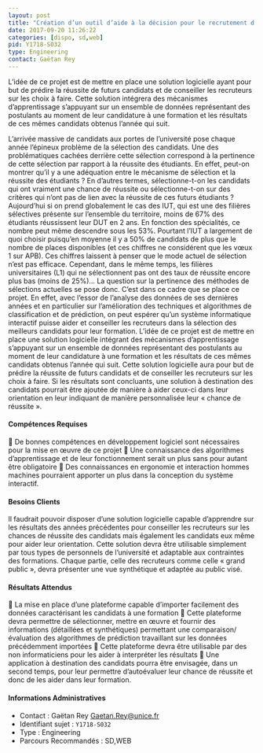 ```yaml
---
layout: post
title: "Création d’un outil d’aide à la décision pour le recrutement d’étudiants dans l’enseignement supérieur"
date: 2017-09-20 11:26:22
categories: [dispo, sd,web]
pid: Y1718-S032
type: Engineering
contact: Gaëtan Rey
---
```

       
L’idée de ce projet est de mettre en place une solution logicielle ayant pour but de prédire la réussite de futurs candidats et de conseiller les recruteurs sur les choix à faire. Cette solution intégrera des mécanismes d’apprentissage s’appuyant sur un ensemble de données représentant des postulants au moment de leur candidature à une formation et les résultats de ces mêmes candidats obtenus l’année qui suit.

L’arrivée massive de candidats aux portes de l’université pose chaque année l’épineux problème de la sélection des candidats. Une des problématiques cachées derrière cette sélection correspond à la pertinence de cette sélection par rapport à la réussite des étudiants. En effet, peut-on montrer qu’il y a une adéquation entre le mécanisme de sélection et la réussite des étudiants ? En d’autres termes, sélectionne-t-on les candidats qui ont vraiment une chance de réussite ou sélectionne-t-on sur des critères qui n’ont pas de lien avec la réussite de ces futurs étudiants ?
Aujourd’hui si on prend globalement le cas des IUT, qui est une des filières sélectives présente sur l’ensemble du territoire, moins de 67% des étudiants réussissent leur DUT en 2 ans. En fonction des spécialités, ce nombre peut même descendre sous les 53%. Pourtant l’IUT a largement de quoi choisir puisqu’en moyenne il y a 50% de candidats de plus que le nombre de places disponibles (et ces chiffres ne considérent que les vœux 1 sur APB). Ces chiffres laissent à penser que le mode actuel de sélection n’est pas efficace. Cependant, dans le même temps, les filières universitaires (L1) qui ne sélectionnent pas ont des taux de réussite encore plus bas (moins de 25%)…
La question sur la pertinence des méthodes de sélections actuelles se pose donc. C’est dans ce cadre que se place ce projet.
En effet, avec l’essor de l’analyse des données de ses dernières années et en particulier sur l’amélioration des techniques et algorithmes de classification et de prédiction, on peut espérer qu’un système informatique interactif puisse aider et conseiller les recruteurs dans la sélection des meilleurs candidats pour leur formation.
L’idée de ce projet est de mettre en place une solution logicielle intégrant des mécanismes d’apprentissage s’appuyant sur un ensemble de données représentant des postulants au moment de leur candidature à une formation et les résultats de ces mêmes candidats obtenus l’année qui suit. Cette solution logicielle aura pour but de prédire la réussite de futurs candidats et de conseiller les recruteurs sur les choix à faire. Si les résultats sont concluants, une solution à destination des candidats pourrait être ajoutée de manière à aider ceux-ci dans leur orientation en leur indiquant de manière personnalisée leur « chance de réussite ».


#### Compétences Requises
	De bonnes compétences en développement logiciel sont nécessaires pour la mise en œuvre de ce projet
	Une connaissance des algorithmes d’apprentissage et de leur fonctionnement serait un plus sans pour autant être obligatoire
	Des connaissances en ergonomie et interaction hommes machines pourraient apporter un plus dans la conception du système interactif.



#### Besoins Clients
Il faudrait pouvoir disposer d’une solution logicielle capable d’apprendre sur les résultats des années précédentes pour conseiller les recruteurs sur les chances de réussite des candidats mais également les candidats eux même pour aider leur orientation.
Cette solution devra être utilisable simplement par tous types de personnels de l’université et adaptable aux contraintes des formations. Chaque partie, celle des recruteurs comme celle « grand public », devra présenter une vue synthétique et adaptée au public visé.


#### Résultats Attendus
	La mise en place d’une plateforme capable d’importer facilement des données caractérisant les candidats à une formation 
	Cette plateforme devra permettre de sélectionner, mettre en œuvre et fournir des informations (détaillées et synthétiques) permettant une comparaison/évaluation des algorithmes de prédiction travaillant sur les données précédemment importées
	Cette plateforme devra être utilisable par des non informaticiens pour les aider à interpréter les résultats
	Une application à destination des candidats pourra être envisagée, dans un second temps, pour leur permettre d’autoévaluer leur chance de réussite et donc de les aider dans leur formation.

     

#### Informations Administratives
  * Contact : Gaëtan Rey <Gaetan.Rey@unice.fr>
  * Identifiant sujet : `Y1718-S032`
  * Type : Engineering
  * Parcours Recommandés : SD,WEB
     